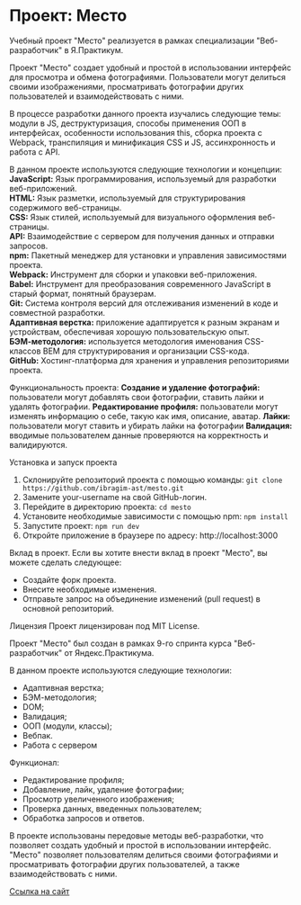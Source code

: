 # Проект: Место

Учебный проект "Место" реализуется в рамках специализации "Веб-разработчик" в Я.Практикум.

Проект "Место" создает удобный и простой в использовании интерфейс для просмотра и обмена фотографиями. Пользователи могут делиться своими изображениями, просматривать фотографии других пользователей и взаимодействовать с ними.

В процессе разработки данного проекта изучались следующие темы: модули в JS, деструктуризация, способы применения ООП в интерфейсах, особенности использования this, сборка проекта с Webpack, транспиляция и минификация CSS и JS, ассинхронность и работа с API.

В данном проекте используются следующие технологии и концепции:  
**JavaScript:** Язык программирования, используемый для разработки веб-приложений.  
**HTML:** Язык разметки, используемый для структурирования содержимого веб-страницы.  
**CSS:** Язык стилей, используемый для визуального оформления веб-страницы.  
**API:** Взаимодействие с сервером для получения данных и отправки запросов.  
**npm:** Пакетный менеджер для установки и управления зависимостями проекта.  
**Webpack:** Инструмент для сборки и упаковки веб-приложения.  
**Babel:** Инструмент для преобразования современного JavaScript в старый формат, понятный браузерам.  
**Git:** Система контроля версий для отслеживания изменений в коде и совместной разработки.  
**Адаптивная верстка:** приложение адаптируется к разным экранам и устройствам, обеспечивая хорошую пользовательскую опыт.  
**БЭМ-методология:** используется методология именования CSS-классов BEM для структурирования и организации CSS-кода.  
**GitHub:** Хостинг-платформа для хранения и управления репозиториями проекта.

Функциональность проекта:
**Создание и удаление фотографий:** пользователи могут добавлять свои фотографии, ставить лайки и удалять фотографии.
**Редактирование профиля:** пользователи могут изменять информацию о себе, такую как имя, описание, аватар.
**Лайки:** пользователи могут ставить и убирать лайки на фотографии
**Валидация:** вводимые пользователем данные проверяются на корректность и валидируются.

Установка и запуск проекта
1. Склонируйте репозиторий проекта с помощью команды: `git clone https://github.com/ibragim-ast/mesto.git`
2. Замените your-username на свой GitHub-логин.
3. Перейдите в директорию проекта: `cd mesto`
4. Установите необходимые зависимости с помощью npm: `npm install`
5. Запустите проект: `npm run dev`
6. Откройте приложение в браузере по адресу: http://localhost:3000

Вклад в проект.
Если вы хотите внести вклад в проект "Место", вы можете сделать следующее:
* Создайте форк проекта.
* Внесите необходимые изменения.
* Отправьте запрос на объединение изменений (pull request) в основной репозиторий.

Лицензия
Проект лицензирован под MIT License.






Проект "Место" был создан в рамках 9-го спринта курса "Веб-разработчик" от Яндекс.Практикума.

В данном проекте используются следующие технологии:

- Адаптивная верстка;
- БЭМ-методология;
- DOM;
- Валидация;
- ООП (модули, классы);
- Вебпак.
- Работа с сервером

Функционал:

- Редактирование профиля;
- Добавление, лайк, удаление фотографии;
- Просмотр увеличенного изображения;
- Проверка данных, введенных пользователем;
- Обработка запросов и ответов.

В проекте использованы передовые методы веб-разработки, что позволяет создать удобный и простой в использовании интерфейс. "Место" позволяет пользователям делиться своими фотографиями и просматривать фотографии других пользователей, а также взаимодействовать с ними.

[Ссылка на сайт](https://ibragim-ast.github.io/mesto/)
